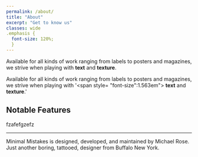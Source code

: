 ```yaml
---
permalink: /about/
title: "About"
excerpt: "Get to know us"
classes: wide
.emphasis {
  font-size: 120%;
  }
---
```



Available for all kinds of work ranging from labels to posters and magazines, we strive when playing with <span class="emphasis"> **text** and **texture**.</span>

 Available for all kinds of work ranging from labels to posters and magazines, we strive when playing with '<span style= "font-size":1.563em"> **text** and **texture**.</span>'

## Notable Features

fzafefgzefz

---

Minimal Mistakes is designed, developed, and maintained by Michael Rose. Just another boring, tattooed, designer from Buffalo New York.
